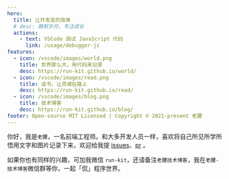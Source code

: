 ```yaml
---
hero:
  title: 让开发变的简单
  # desc: 静默岁月，专注成长
  actions:
    - text: VSCode 调试 JavaScript 代码
      link: /usage/debugger-js
features:
  - icon: /vscode/images/world.png
    title: 世界那么大，用代码来记录
    desc: https://run-kit.github.io/world/
  - icon: /vscode/images/read.png
    title: 读书，让灵魂在路上
    desc: https://run-kit.github.io/read/
  - icon: /vscode/images/blog.png
    title: 技术博客
    desc: https://run-kit.github.io/blog/
footer: Open-source MIT Licensed | Copyright © 2021-present 老腰
---
```


你好，我是`老腰`，一名前端工程师。和大多开发人员一样，喜欢将自己所见所学所悟用文字和图片记录下来，欢迎给我提 [issues](https://github.com/run-kit/blog/issues)、[pr](https://github.com/run-kit/blog) 。

如果你也有同样的兴趣，可加我微信 `run-kit`，还请备注`老腰技术博客`，我在`老腰-技术博客`微信群等你，一起「侃」程序世界。
